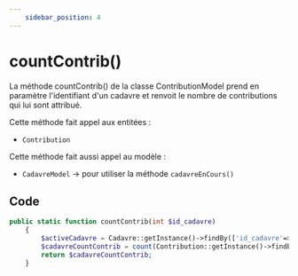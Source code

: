 ```yaml
---
    sidebar_position: 4
---
```


# countContrib()

La méthode countContrib() de la classe ContributionModel prend en paramètre l'identifiant d'un cadavre et renvoit le nombre de contributions qui lui sont attribué.

Cette méthode fait appel aux entitées :
- `Contribution`

Cette méthode fait aussi appel au modèle :
- `CadavreModel` -> pour utiliser la méthode `cadavreEnCours()`

## Code

```php title="ContributionModel.php"
public static function countContrib(int $id_cadavre)
    {
        $activeCadavre = Cadavre::getInstance()->findBy(['id_cadavre'=>$id_cadavre])[0];
        $cadavreCountContrib = count(Contribution::getInstance()->findBy(['id_cadavre' => $activeCadavre['id_cadavre']]));
        return $cadavreCountContrib;
    }
```